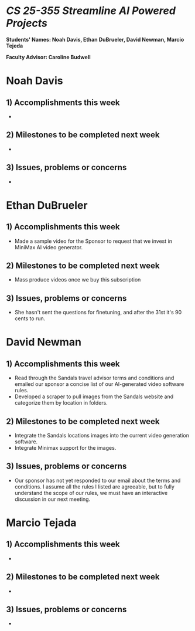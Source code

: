 # *CS 25-355 Streamline AI Powered Projects*

**Students' Names: Noah Davis, Ethan DuBrueler, David Newman, Marcio Tejeda**

**Faculty Advisor: Caroline Budwell**

# Noah Davis

## 1) Accomplishments this week ##
   -  

## 2) Milestones to be completed next week ##
   - 

## 3) Issues, problems or concerns ##
   - 

# Ethan DuBrueler

## 1) Accomplishments this week ##
   -  Made a sample video for the Sponsor to request that we invest in MiniMax AI video generator.

## 2) Milestones to be completed next week ##
   -  Mass produce videos once we buy this subscription 

## 3) Issues, problems or concerns ##
   - She hasn't sent the questions for finetuning, and after the 31st it's 90 cents to run.

# David Newman

## 1) Accomplishments this week ##
   -  Read through the Sandals travel advisor terms and conditions and emailed our sponsor a concise list of our AI-generated video software rules.
   -  Developed a scraper to pull images from the Sandals website and categorize them by location in folders.

## 2) Milestones to be completed next week ##
   -  Integrate the Sandals locations images into the current video generation software.
   -  Integrate Minimax support for the images. 

## 3) Issues, problems or concerns ##
   -  Our sponsor has not yet responded to our email about the terms and conditions. I assume all the rules I listed are agreeable, but to fully understand the scope of our rules, we must have an interactive discussion in our next meeting. 



# Marcio Tejada

## 1) Accomplishments this week ##
   -  

## 2) Milestones to be completed next week ##
   -

## 3) Issues, problems or concerns ##
   - 
